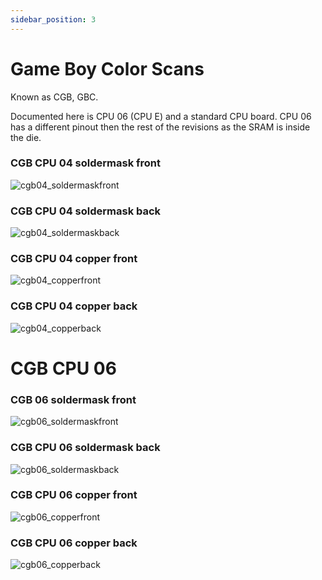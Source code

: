 ```yaml
---
sidebar_position: 3
---
```


# Game Boy Color Scans

Known as CGB, GBC.

Documented here is CPU 06 (CPU E) and a standard CPU board. CPU 06 has a different pinout then the rest of the revisions as the SRAM is inside the die.

### CGB CPU 04 soldermask front
![cgb04_soldermaskfront](https://cdn.shopify.com/s/files/1/0650/5798/0556/files/cgb04_soldermaskfront.png?v=1746549351)


### CGB CPU 04 soldermask back
![cgb04_soldermaskback](https://cdn.shopify.com/s/files/1/0650/5798/0556/files/cgb04_soldermaskback.png?v=1746549351)


### CGB CPU 04 copper front
![cgb04_copperfront](https://cdn.shopify.com/s/files/1/0650/5798/0556/files/cgb04_copperfront.png?v=1746549352)

### CGB CPU 04 copper back
![cgb04_copperback](https://cdn.shopify.com/s/files/1/0650/5798/0556/files/cgb04_copperback.png?v=1746549351)

# CGB CPU 06

### CGB 06 soldermask front
![cgb06_soldermaskfront](https://cdn.shopify.com/s/files/1/0650/5798/0556/files/cgb06_soldermaskfront.png?v=1746549339)


### CGB CPU 06 soldermask back
![cgb06_soldermaskback](https://cdn.shopify.com/s/files/1/0650/5798/0556/files/cgb06_soldermaskback.png?v=1746549338)


### CGB CPU 06 copper front
![cgb06_copperfront](https://cdn.shopify.com/s/files/1/0650/5798/0556/files/cgb06_copperfront.png?v=1746549339)

### CGB CPU 06 copper back
![cgb06_copperback](https://cdn.shopify.com/s/files/1/0650/5798/0556/files/cgb06_copperback.png?v=1746549339)